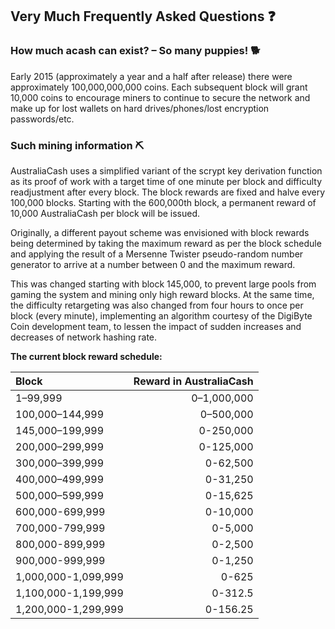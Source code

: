 ## Very Much Frequently Asked Questions ❓

### How much acash can exist? – So many puppies! 🐕
Early 2015 (approximately a year and a half after release) there were
approximately 100,000,000,000 coins.
Each subsequent block will grant 10,000 coins to encourage miners to continue to
secure the network and make up for lost wallets on hard drives/phones/lost
encryption passwords/etc.


### Such mining information ⛏

AustraliaCash uses a simplified variant of the scrypt key derivation function as its
proof of work with a target time of one minute per block and difficulty
readjustment after every block. The block rewards are fixed and halve every
100,000 blocks. Starting with the 600,000th block, a permanent reward of
10,000 AustraliaCash per block will be issued.

Originally, a different payout scheme was envisioned with block rewards being
determined by taking the maximum reward as per the block schedule and applying
the result of a Mersenne Twister pseudo-random number generator to arrive at a
number between 0 and the maximum reward.

This was changed starting with block 145,000, to prevent large pools from gaming
the system and mining only high reward blocks. At the same time, the difficulty
retargeting was also changed from four hours to once per block (every minute),
implementing an algorithm courtesy of the DigiByte Coin development team, to
lessen the impact of sudden increases and decreases of network hashing rate.

**The current block reward schedule:**

| Block                | Reward in AustraliaCash |
| :------------------- | -----------------: |
| 1–99,999             |        0–1,000,000 |
| 100,000–144,999      |          0–500,000 |
| 145,000–199,999      |          0-250,000 |
| 200,000–299,999      |          0-125,000 |
| 300,000–399,999      |           0-62,500 |
| 400,000–499,999      |           0-31,250 |
| 500,000–599,999      |           0-15,625 |
| 600,000-699,999      |           0-10,000 |
| 700,000-799,999      |            0-5,000 |
| 800,000-899,999      |            0-2,500 |
| 900,000-999,999      |            0-1,250 |
| 1,000,000-1,099,999  |              0-625 |
| 1,100,000-1,199,999  |            0-312.5 |
| 1,200,000-1,299,999  |           0-156.25 |

